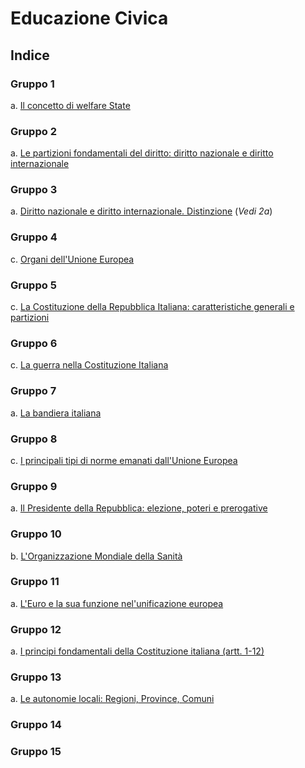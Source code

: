 # Educazione Civica

## Indice

### Gruppo 1

a. [Il concetto di welfare State](1a.md)

### Gruppo 2

a. [Le partizioni fondamentali del diritto: diritto nazionale e diritto internazionale](2a.md)

### Gruppo 3

a. [Diritto nazionale e diritto internazionale. Distinzione](2a.md) (*Vedi 2a*)

### Gruppo 4

c. [Organi dell'Unione Europea](4c.md)

### Gruppo 5

c. [La Costituzione della Repubblica Italiana: caratteristiche generali e partizioni](5c.md)

### Gruppo 6

c. [La guerra nella Costituzione Italiana](6c.md)

### Gruppo 7

a. [La bandiera italiana](7a.md)

### Gruppo 8

c. [I principali tipi di norme emanati dall'Unione Europea](8c.md)

### Gruppo 9

a. [Il Presidente della Repubblica: elezione, poteri e prerogative](9a.md)

### Gruppo 10

b. [L'Organizzazione Mondiale della Sanità](10b.md)

### Gruppo 11

a. [L'Euro e la sua funzione nel'unificazione europea](11a.md)

### Gruppo 12

a. [I principi fondamentali della Costituzione italiana (artt. 1-12)](12a.md)

### Gruppo 13

a. [Le autonomie locali: Regioni, Province, Comuni](13a.md)

### Gruppo 14

### Gruppo 15

